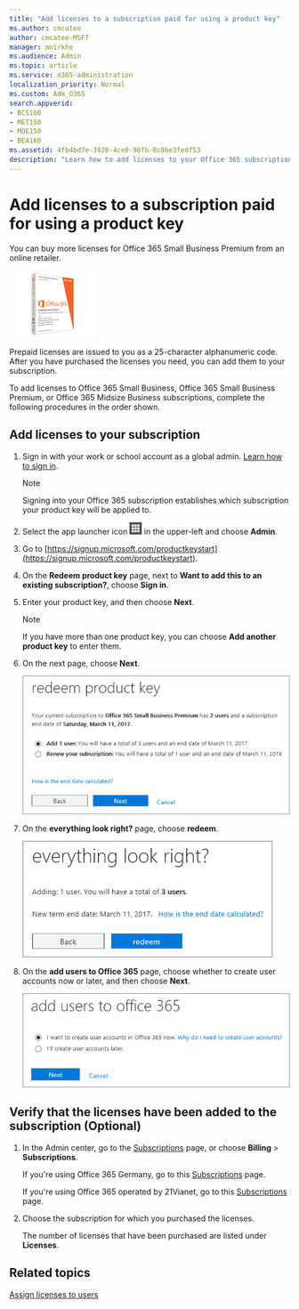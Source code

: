 ```yaml
---
title: "Add licenses to a subscription paid for using a product key"
ms.author: cmcatee
author: cmcatee-MSFT
manager: mnirkhe
ms.audience: Admin
ms.topic: article
ms.service: o365-administration
localization_priority: Normal
ms.custom: Adm_O365
search.appverid:
- BCS160
- MET150
- MOE150
- BEA160
ms.assetid: 4fb4bd7e-3920-4ce0-98fb-0c06e3fedf53
description: "Learn how to add licenses to your Office 365 subscription."
---
```


# Add licenses to a subscription paid for using a product key

You can buy more licenses for Office 365 Small Business Premium from an online retailer.
  
![Office 365 Small Business Premium](../media/87962c78-813b-4635-ae2c-2e8371723e86.png)
  
Prepaid licenses are issued to you as a 25-character alphanumeric code. After you have purchased the licenses you need, you can add them to your subscription.
  
To add licenses to Office 365 Small Business, Office 365 Small Business Premium, or Office 365 Midsize Business subscriptions, complete the following procedures in the order shown.
  
## Add licenses to your subscription
  
1. Sign in with your work or school account as a global admin. [Learn how to sign in](https://support.office.com/article/e9eb7d51-5430-4929-91ab-6157c5a050b4).
    
    > [!NOTE]
    > Signing into your Office 365 subscription establishes which subscription your product key will be applied to. 
  
2. Select the app launcher icon ![Office 365 app launcher icon](../media/0aaa6945-f9a4-4b13-bf5f-d5c5dbe978fb.png) in the upper-left and choose **Admin**.
    
3. Go to [https://signup.microsoft.com/productkeystart](https://signup.microsoft.com/productkeystart).
    
4. On the **Redeem product key** page, next to **Want to add this to an existing subscription?**, choose **Sign in**.
    
5. Enter your product key, and then choose **Next**.
    
    > [!NOTE]
    > If you have more than one product key, you can choose **Add another product key** to enter them. 
  
6. On the next page, choose **Next**.
    
    ![Select Next to add your user license(s).](../media/4084d035-d3ef-4046-ba26-8b1d776c3b82.png)
  
7. On the **everything look right?** page, choose **redeem**.
    
    ![Select "redeem" on the Everything look right? page.](../media/e1e0156a-c1d1-44fa-8b28-1d3fe558f943.png)
  
8. On the **add users to Office 365** page, choose whether to create user accounts now or later, and then choose **Next**.
    
    ![On the "add users to office 365" page, choose whether to create user accounts now or later and then choose Next.](../media/d99c0691-cc13-4443-a3d0-aaf09a5448d4.png)
  
## Verify that the licenses have been added to the subscription (Optional)
  
1. In the Admin center, go to the <a href="https://go.microsoft.com/fwlink/p/?linkid=842054" target="_blank">Subscriptions</a> page, or choose **Billing** \> **Subscriptions**.
    
    If you're using Office 365 Germany, go to this <a href="https://go.microsoft.com/fwlink/p/?linkid=847745" target="_blank">Subscriptions</a> page. 
    
    If you're using Office 365 operated by 21Vianet, go to this <a href="https://go.microsoft.com/fwlink/p/?linkid=850626" target="_blank">Subscriptions</a> page. 
    
2. Choose the subscription for which you purchased the licenses.
    
    The number of licenses that have been purchased are listed under **Licenses**.
    
## Related topics

[Assign licenses to users](../subscriptions-and-billing/assign-licenses-to-users.md)